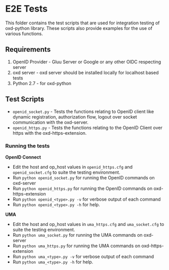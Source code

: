 # E2E Tests

This folder contains the test scripts that are used for integration testing of 
oxd-python library. These scripts also provide examples for the use of various
functions.

## Requirements

1. OpenID Provider - Gluu Server or Google or any other OIDC respecting server
2. oxd server - oxd server should be installed locally for localhost based tests
3. Python 2.7 - for oxd-python

## Test Scripts

- `openid_socket.py` - Tests the functions relating to OpenID client like
  dynamic registration, authorization flow, logout over socket communication
  with the oxd-server.
- `openid_https.py` - Tests the functions relating to the OpenID Client over
    https with the oxd-https-extension.
 
### Running the tests

**OpenID Connect**

- Edit the host and op_host values in `openid_https.cfg` and `openid_socket.cfg`
  to suite the testing environment.
- Run `python openid_socket.py` for running the OpenID commands on oxd-server 
- Run `python openid_https.py` for running the OpenID commands on oxd-https-extension
- Run `python openid_<type>.py -v` for verbose output of each command
- Run `python openid_<type>.py -h` for help.

**UMA**

- Edit the host and op_host values in `uma_https.cfg` and `uma_socket.cfg`
  to suite the testing environment.
- Run `python uma_socket.py` for running the UMA commands on oxd-server 
- Run `python uma_https.py` for running the UMA commands on oxd-https-extension
- Run `python uma_<type>.py -v` for verbose output of each command
- Run `python uma_<type>.py -h` for help.